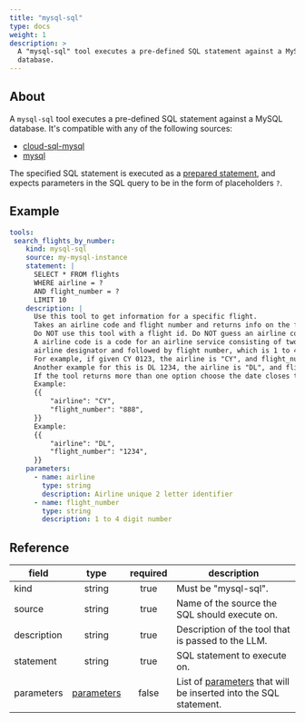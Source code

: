 ```yaml
---
title: "mysql-sql"
type: docs
weight: 1
description: > 
  A "mysql-sql" tool executes a pre-defined SQL statement against a MySQL
  database.
---
```


## About

A `mysql-sql` tool executes a pre-defined SQL statement against a MySQL
database. It's compatible with any of the following sources:

- [cloud-sql-mysql](../sources/cloud-sql-mysql.md)
- [mysql](../sources/mysql.md)

The specified SQL statement is executed as a [prepared statement][mysql-prepare],
and expects parameters in the SQL query to be in the form of placeholders `?`.

[mysql-prepare]: https://dev.mysql.com/doc/refman/8.4/en/sql-prepared-statements.html

## Example

```yaml
tools:
 search_flights_by_number:
    kind: mysql-sql
    source: my-mysql-instance
    statement: |
      SELECT * FROM flights
      WHERE airline = ?
      AND flight_number = ?
      LIMIT 10
    description: |
      Use this tool to get information for a specific flight.
      Takes an airline code and flight number and returns info on the flight.
      Do NOT use this tool with a flight id. Do NOT guess an airline code or flight number.
      A airline code is a code for an airline service consisting of two-character
      airline designator and followed by flight number, which is 1 to 4 digit number.
      For example, if given CY 0123, the airline is "CY", and flight_number is "123".
      Another example for this is DL 1234, the airline is "DL", and flight_number is "1234".
      If the tool returns more than one option choose the date closes to today.
      Example:
      {{
          "airline": "CY",
          "flight_number": "888",
      }}
      Example:
      {{
          "airline": "DL",
          "flight_number": "1234",
      }}
    parameters:
      - name: airline
        type: string
        description: Airline unique 2 letter identifier
      - name: flight_number
        type: string
        description: 1 to 4 digit number
```

## Reference

| **field**   |                  **type**                  | **required** | **description**                                                                                  |
|-------------|:------------------------------------------:|:------------:|--------------------------------------------------------------------------------------------------|
| kind        |                   string                   |     true     | Must be "mysql-sql".                                                                             |
| source      |                   string                   |     true     | Name of the source the SQL should execute on.                                                    |
| description |                   string                   |     true     | Description of the tool that is passed to the LLM.                                               |
| statement   |                   string                   |     true     | SQL statement to execute on.                                                                     |
| parameters  | [parameters](_index#specifying-parameters) |    false     | List of [parameters](_index#specifying-parameters) that will be inserted into the SQL statement. |
